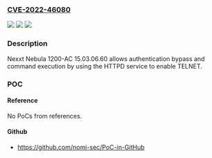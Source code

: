 ### [CVE-2022-46080](https://cve.mitre.org/cgi-bin/cvename.cgi?name=CVE-2022-46080)
![](https://img.shields.io/static/v1?label=Product&message=n%2Fa&color=blue)
![](https://img.shields.io/static/v1?label=Version&message=n%2Fa&color=blue)
![](https://img.shields.io/static/v1?label=Vulnerability&message=n%2Fa&color=brighgreen)

### Description

Nexxt Nebula 1200-AC 15.03.06.60 allows authentication bypass and command execution by using the HTTPD service to enable TELNET.

### POC

#### Reference
No PoCs from references.

#### Github
- https://github.com/nomi-sec/PoC-in-GitHub

